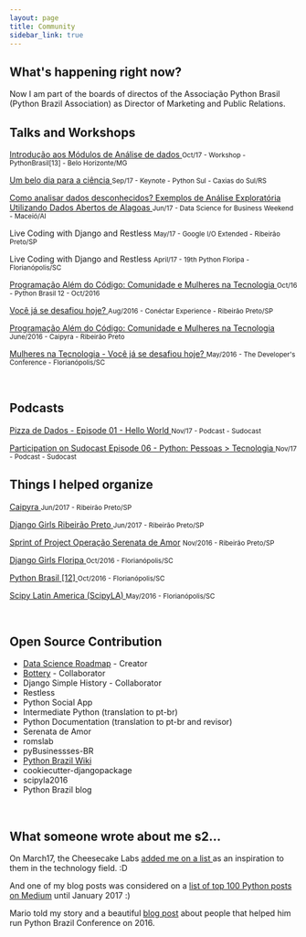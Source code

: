 ```yaml
---
layout: page
title: Community 
sidebar_link: true
---
```


<h2>What's happening right now?</h2> 
<p> Now I am part of the boards of directos of the Associação Python Brasil (Python Brazil Association) as Director of Marketing and Public Relations.</p>

<h2> Talks and Workshops</h2>

<p>
  <a href="https://github.com/leportella/tutorial-modulos-data-science" target="_blank">
    Introdução aos Módulos de Análise de dados 
  </a>
    <small>Oct/17 - Workshop - PythonBrasil[13] - Belo Horizonte/MG</small>
</p>

<p>
  <a href="https://www.youtube.com/watch?v=Evbw0DI5pkc" target="_blank">
    Um belo dia para a ciência
  </a>
    <small>Sep/17 - Keynote - Python Sul - Caxias do Sul/RS</small>
</p>

<p>
  <a href="http://slides.com/leticiaportella/analise-exploratoria-de-dados" target="_blank">
    Como analisar dados desconhecidos? Exemplos de Análise Exploratória Utilizando Dados Abertos de Alagoas
  </a>
    <small>Jun/17 - Data Science for Business Weekend - Maceió/Al</small>
</p>

<p>
    Live Coding with Django and Restless
    <small>May/17 - Google I/O Extended - Ribeirão Preto/SP</small>
</p>

<p>
    Live Coding with Django and Restless
    <small>April/17 - 19th Python Floripa - Florianópolis/SC</small>
</p>

<p>
  <a href="https://www.youtube.com/watch?v=sfbMb1yLRRY&list=PLDC3uVLxaEQ2QPRucgMwiK22QSgq0aIEJ&index=8" target="_blank">
    Programação Além do Código: Comunidade e Mulheres na Tecnologia
  </a>
    <small>Oct/16 - Python Brasil 12 - Oct/2016</small>
</p>

<p>
  <a href="https://github.com/leportella/apresentacoes/blob/master/Voce_ja_se_desafiou_hoje_Ago16.pdf" target="_blank">
   Você já se desafiou hoje?
  <a>
    <small>Aug/2016 - Conéctar Experience - Ribeirão Preto/SP</small>
</p>

<p>
  <a href="https://www.youtube.com/watch?v=yV3XFWfJ0TE&t=393s" target="_blank">
    Programação Além do Código: Comunidade e Mulheres na Tecnologia
  <a>
    <small>June/2016 - Caipyra - Ribeirão Preto</small>
</p>

<p>
  <a href="http://www.thedevelopersconference.com.br/tdc/2016/florianopolis/trilha-python" target="_blank">
    Mulheres na Tecnologia - Você já se desafiou hoje?
  </a>
    <small> May/2016 - The Developer's Conference - Florianópolis/SC</small>
</p>

<br/>


<h2>Podcasts</h2>

<p>
  <a href="http://podcast.datascience.pizza/hello-world/" target="_blank">
    Pizza de Dados - Episode 01 - Hello World 
  </a>
    <small>Nov/17 - Podcast - Sudocast </small>
</p>

<p>
  <a href="http://sudocast.com.br/portfolio-items/ep-0006-python/" target="_blank">
    Participation on Sudocast Episode 06 - Python: Pessoas > Tecnologia 
  </a>
    <small>Nov/17 - Podcast - Sudocast </small>
</p>




<h2> Things I helped organize</h2>

<p>
  <a href="http://caipyra.python.org.br/">
    Caipyra
  </a>
    <small>Jun/2017 - Ribeirão Preto/SP</small>
</p>

<p>
  <a href="https://djangogirls.org/ribeiraopreto/">
    Django Girls Ribeirão Preto
  </a>
    <small>Jun/2017 - Ribeirão Preto/SP</small>
</p>

<p>
  <a href="https://www.facebook.com/balancogeralinteriorsp/videos/1797577800484014/">
     Sprint of Project <a href="https://serenatadeamor.org/">Operação Serenata de Amor</a>
  </a>
    <small>Nov/2016 - Ribeirão Preto/SP</small>
</p>

<p>
  <a href="https://djangogirls.org/florianopolis/">
    Django Girls Floripa
  </a>
    <small>Oct/2016 - Florianópolis/SC</small>
</p>

<p>
  <a href="http://2016.pythonbrasil.org.br/">
    Python Brasil [12]
  </a>
    <small>Oct/2016 - Florianópolis/SC</small>
</p>

<p>
  <a href="http://scipyla.org/conf/2016/">
    Scipy Latin America (ScipyLA)
  </a>
<small>May/2016 - Florianópolis/SC</small>
</p>

<br/>

<h2> Open Source Contribution</h2>

<ul>
<li><a href="https://github.com/leportella/data-science-roadmap"> Data Science Roadmap</a> - Creator</li>
<li><a href="https://github.com/rougeth/bottery">Bottery</a> - Collaborator</li>
<li> Django Simple History - Collaborator </li>
<li> Restless </li>
<li> Python Social App </li>
<li> Intermediate Python (translation to pt-br) </li>
<li> Python Documentation (translation to pt-br and revisor)</li>
<li> Serenata de Amor </li>
<li> romslab </li>
<li> pyBusinessses-BR </li>
<li><a href="https://github.com/pythonbrasil/wiki">Python Brazil Wiki</a> </li>
<li> cookiecutter-djangopackage </li>
<li> scipyla2016 </li>
<li> Python Brazil blog </li>
</ul>


<br/>

<h2> What someone wrote about me s2...</h2>

<p>
    On March17, the Cheesecake Labs
  <a href="https://www.ckl.io/blog/girl-codes-matters/" target="_blank">
      added me on a list
    </a>
       as an inspiration to them in the technology field. :D
</p>

<p>
   And one of my blog posts was considered on a <a href="https://medium.com/@baditaflorin/top-100-python-articles-on-medium-until-jan-2017-23ca8bc5ee87"> list of top 100 Python posts on Medium</a> 
until January 2017 :)
</p>

<p>
  Mario told my story and a beautiful 
<a href="https://medium.com/@sergiomarioq/pessoas-tecnologia-ca688e139e9e">blog post</a> about people that helped him
run Python Brazil Conference on 2016.
</a>

